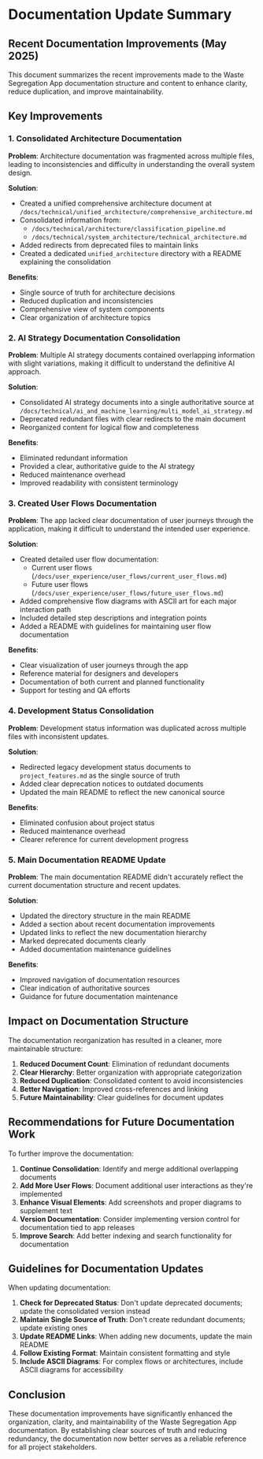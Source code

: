 # Documentation Update Summary

## Recent Documentation Improvements (May 2025)

This document summarizes the recent improvements made to the Waste Segregation App documentation structure and content to enhance clarity, reduce duplication, and improve maintainability.

## Key Improvements

### 1. Consolidated Architecture Documentation

**Problem**: Architecture documentation was fragmented across multiple files, leading to inconsistencies and difficulty in understanding the overall system design.

**Solution**:
- Created a unified comprehensive architecture document at `/docs/technical/unified_architecture/comprehensive_architecture.md`
- Consolidated information from:
  - `/docs/technical/architecture/classification_pipeline.md`
  - `/docs/technical/system_architecture/technical_architecture.md`
- Added redirects from deprecated files to maintain links
- Created a dedicated `unified_architecture` directory with a README explaining the consolidation

**Benefits**:
- Single source of truth for architecture decisions
- Reduced duplication and inconsistencies
- Comprehensive view of system components
- Clear organization of architecture topics

### 2. AI Strategy Documentation Consolidation

**Problem**: Multiple AI strategy documents contained overlapping information with slight variations, making it difficult to understand the definitive AI approach.

**Solution**:
- Consolidated AI strategy documents into a single authoritative source at `/docs/technical/ai_and_machine_learning/multi_model_ai_strategy.md`
- Deprecated redundant files with clear redirects to the main document
- Reorganized content for logical flow and completeness

**Benefits**:
- Eliminated redundant information
- Provided a clear, authoritative guide to the AI strategy
- Reduced maintenance overhead
- Improved readability with consistent terminology

### 3. Created User Flows Documentation

**Problem**: The app lacked clear documentation of user journeys through the application, making it difficult to understand the intended user experience.

**Solution**:
- Created detailed user flow documentation:
  - Current user flows (`/docs/user_experience/user_flows/current_user_flows.md`)
  - Future user flows (`/docs/user_experience/user_flows/future_user_flows.md`)
- Added comprehensive flow diagrams with ASCII art for each major interaction path
- Included detailed step descriptions and integration points
- Added a README with guidelines for maintaining user flow documentation

**Benefits**:
- Clear visualization of user journeys through the app
- Reference material for designers and developers
- Documentation of both current and planned functionality
- Support for testing and QA efforts

### 4. Development Status Consolidation

**Problem**: Development status information was duplicated across multiple files with inconsistent updates.

**Solution**:
- Redirected legacy development status documents to `project_features.md` as the single source of truth
- Added clear deprecation notices to outdated documents
- Updated the main README to reflect the new canonical source

**Benefits**:
- Eliminated confusion about project status
- Reduced maintenance overhead
- Clearer reference for current development progress

### 5. Main Documentation README Update

**Problem**: The main documentation README didn't accurately reflect the current documentation structure and recent updates.

**Solution**:
- Updated the directory structure in the main README
- Added a section about recent documentation improvements
- Updated links to reflect the new documentation hierarchy
- Marked deprecated documents clearly
- Added documentation maintenance guidelines

**Benefits**:
- Improved navigation of documentation resources
- Clear indication of authoritative sources
- Guidance for future documentation maintenance

## Impact on Documentation Structure

The documentation reorganization has resulted in a cleaner, more maintainable structure:

1. **Reduced Document Count**: Elimination of redundant documents
2. **Clear Hierarchy**: Better organization with appropriate categorization
3. **Reduced Duplication**: Consolidated content to avoid inconsistencies
4. **Better Navigation**: Improved cross-references and linking
5. **Future Maintainability**: Clear guidelines for document updates

## Recommendations for Future Documentation Work

To further improve the documentation:

1. **Continue Consolidation**: Identify and merge additional overlapping documents
2. **Add More User Flows**: Document additional user interactions as they're implemented
3. **Enhance Visual Elements**: Add screenshots and proper diagrams to supplement text
4. **Version Documentation**: Consider implementing version control for documentation tied to app releases
5. **Improve Search**: Add better indexing and search functionality for documentation

## Guidelines for Documentation Updates

When updating documentation:

1. **Check for Deprecated Status**: Don't update deprecated documents; update the consolidated version instead
2. **Maintain Single Source of Truth**: Don't create redundant documents; update existing ones
3. **Update README Links**: When adding new documents, update the main README
4. **Follow Existing Format**: Maintain consistent formatting and style
5. **Include ASCII Diagrams**: For complex flows or architectures, include ASCII diagrams for accessibility

## Conclusion

These documentation improvements have significantly enhanced the organization, clarity, and maintainability of the Waste Segregation App documentation. By establishing clear sources of truth and reducing redundancy, the documentation now better serves as a reliable reference for all project stakeholders.